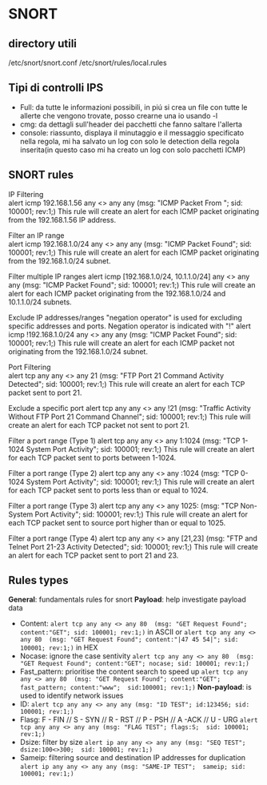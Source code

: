 # SNORT
## directory utili
/etc/snort/snort.conf
/etc/snort/rules/local.rules

## Tipi di controlli IPS
*   Full: da tutte le informazioni possibili, in piú si crea un file con tutte le allerte che vengono trovate, posso crearne una io usando -l <directory>
*   cmg: da dettagli sull'header dei pacchetti che fanno saltare l'allerta
*   console: riassunto, displaya il minutaggio e il messaggio specificato nella regola, mi ha salvato un log con solo le detection della regola inserita(in questo caso mi ha creato un log con solo pacchetti ICMP)

## SNORT rules
IP Filtering	
alert icmp 192.168.1.56 any <> any any  (msg: "ICMP Packet From "; sid: 100001; rev:1;)
This rule will create an alert for each ICMP packet originating from the 192.168.1.56 IP address.

Filter an IP range  
alert icmp 192.168.1.0/24 any <> any any  (msg: "ICMP Packet Found"; sid: 100001; rev:1;)
This rule will create an alert for each ICMP packet originating from the 192.168.1.0/24 subnet.

Filter multiple IP ranges
alert icmp [192.168.1.0/24, 10.1.1.0/24] any <> any any  (msg: "ICMP Packet Found"; sid: 100001; rev:1;)
This rule will create an alert for each ICMP packet originating from the 192.168.1.0/24 and 10.1.1.0/24 subnets.

Exclude IP addresses/ranges
"negation operator" is used for excluding specific addresses and ports. Negation operator is indicated with "!"
alert icmp !192.168.1.0/24 any <> any any  (msg: "ICMP Packet Found"; sid: 100001; rev:1;)
This rule will create an alert for each ICMP packet not originating from the 192.168.1.0/24 subnet.

Port Filtering	
alert tcp any any <> any 21  (msg: "FTP Port 21 Command Activity Detected"; sid: 100001; rev:1;)
This rule will create an alert for each TCP packet sent to port 21.

Exclude a specific port
alert tcp any any <> any !21  (msg: "Traffic Activity Without FTP Port 21 Command Channel"; sid: 100001; rev:1;)
This rule will create an alert for each TCP packet not sent to port 21.

Filter a port range (Type 1)
alert tcp any any <> any 1:1024   (msg: "TCP 1-1024 System Port Activity"; sid: 100001; rev:1;)
This rule will create an alert for each TCP packet sent to ports between 1-1024.

Filter a port range (Type 2)
alert tcp any any <> any :1024   (msg: "TCP 0-1024 System Port Activity"; sid: 100001; rev:1;)
This rule will create an alert for each TCP packet sent to ports less than or equal to 1024.

Filter a port range (Type 3)
alert tcp any any <> any 1025: (msg: "TCP Non-System Port Activity"; sid: 100001; rev:1;)
This rule will create an alert for each TCP packet sent to source port higher than or equal to 1025.

Filter a port range (Type 4)
alert tcp any any <> any [21,23] (msg: "FTP and Telnet Port 21-23 Activity Detected"; sid: 100001; rev:1;)
This rule will create an alert for each TCP packet sent to port 21 and 23.

## Rules types
**General**: fundamentals rules for snort
**Payload**: help investigate payload data
*   Content: `alert tcp any any <> any 80  (msg: "GET Request Found"; content:"GET"; sid: 100001; rev:1;)` in ASCII or `alert tcp any any <> any 80  (msg: "GET Request Found"; content:"|47 45 54|"; sid: 100001; rev:1;)` in HEX
*   Nocase: ignore the case sentivity   `alert tcp any any <> any 80  (msg: "GET Request Found"; content:"GET"; nocase; sid: 100001; rev:1;)`
*   Fast_pattern: prioritise the content search to speed up `alert tcp any any <> any 80  (msg: "GET Request Found"; content:"GET"; fast_pattern; content:"www";  sid:100001; rev:1;)`
**Non-payload**: is used to identify network issues
*   ID: `alert tcp any any <> any any (msg: "ID TEST"; id:123456; sid: 100001; rev:1;)`
*   Flasg: F - FIN // S - SYN // R - RST // P - PSH // A -ACK // U - URG `alert tcp any any <> any any (msg: "FLAG TEST"; flags:S;  sid: 100001; rev:1;)`
*   Dsize: filter by size `alert ip any any <> any any (msg: "SEQ TEST"; dsize:100<>300;  sid: 100001; rev:1;)`
*   Sameip: filtering source and destination IP addresses for duplication `alert ip any any <> any any (msg: "SAME-IP TEST";  sameip; sid: 100001; rev:1;)`
